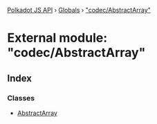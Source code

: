 [Polkadot JS API](../README.md) › [Globals](../globals.md) › ["codec/AbstractArray"](_codec_abstractarray_.md)

# External module: "codec/AbstractArray"

## Index

### Classes

* [AbstractArray](../classes/_codec_abstractarray_.abstractarray.md)

